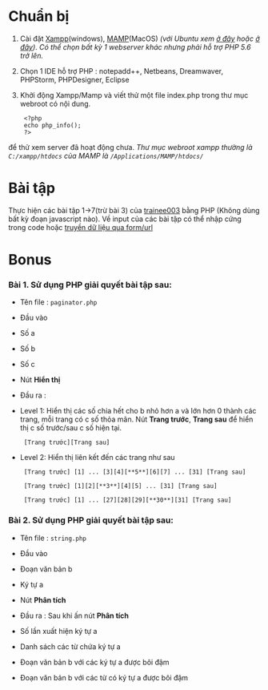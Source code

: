 # Chuẩn bị

1. Cài đặt [Xampp](https://www.youtube.com/watch?v=g7hdB6f7Hv8)(windows), [MAMP](https://www.youtube.com/watch?v=duBxCquAyg0)(MacOS) _(với Ubuntu xem [ở đây](https://www.youtube.com/watch?v=3e3WuanaJqs) hoặc [ở đây](https://www.youtube.com/watch?v=dzGVgqDj5nI))_. _Có thể chọn bất kỳ 1 webserver khác nhưng phải hỗ trợ PHP 5.6 trở lên._
2. Chọn 1 IDE hỗ trợ PHP : notepadd++, Netbeans, Dreamwaver, PHPStorm, PHPDesigner, Eclipse
3. Khởi động Xampp/Mamp và viết thử một file index.php trong thư mục webroot có nội dung.

        <?php
        echo php_info();
        ?>

để thử xem server đã hoạt động chưa.
_Thư mục webroot xampp thường là `C:/xampp/htdocs` của MAMP là `/Applications/MAMP/htdocs/`_

# Bài tập

Thực hiện các bài tập 1->7(trừ bài 3) của [trainee003](https://github.com/colombo-trainee/trainee003) bằng PHP (Không dùng bất kỳ đoạn javascript nào).
Về input của các bài tập có thể nhập cứng trong code hoặc [truyền dữ liệu qua form/url](https://www.youtube.com/watch?v=RwN17wW-DAM)

# Bonus

### Bài 1. Sử dụng PHP giải quyết bài tập sau:

- Tên file : `paginator.php`
- Đầu vào

 - Số a
 - Số b
 - Số c
 - Nút **Hiển thị**

- Đầu ra : 

 - Level 1: Hiển thị các số chia hết cho b nhỏ hơn a và lớn hơn 0 thành các trang, mỗi trang có c số thỏa mãn. Nút **Trang trước**, **Trang sau** để hiển thị c số trước/sau c số hiện tại.
         
        [Trang trước][Trang sau]

 - Level 2: Hiển thị liên kết đến các trang như sau
 
        [Trang trước] [1] ... [3][4][**5**][6][7] ... [31] [Trang sau]

        [Trang trước] [1][2][**3**][4][5] ... [31] [Trang sau]
        
        [Trang trước] [1] ... [27][28][29][**30**][31] [Trang sau]

### Bài 2. Sử dụng PHP giải quyết bài tập sau:

- Tên file : `string.php`
- Đầu vào

 - Đoạn văn bản b
 - Ký tự a
 - Nút **Phân tích**

- Đầu ra : Sau khi ấn nút **Phân tích**

 - Số lần xuất hiện ký tự a
 - Danh sách các từ chứa ký tự a
 - Đoạn văn bản b với các ký tự a được bôi đậm
 - Đoạn văn bản b với các từ có ký tự a được bôi đậm
 

